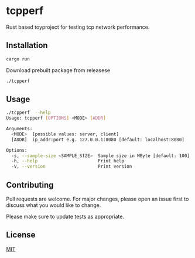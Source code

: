 # tcpperf

Rust based toyproject for testing tcp network performance. 

## Installation

```bash
cargo run
```

Download prebuilt package from releasese
```bash
./tcpperf
```


## Usage

```bash
./tcpperf  --help
Usage: tcpperf [OPTIONS] <MODE> [ADDR]

Arguments:
  <MODE>  [possible values: server, client]
  [ADDR]  ip_addr:port e.g. 127.0.0.1:8080 [default: localhost:8080]

Options:
  -s, --sample-size <SAMPLE_SIZE>  Sample size in MByte [default: 100]
  -h, --help                       Print help
  -V, --version                    Print version
```

## Contributing

Pull requests are welcome. For major changes, please open an issue first
to discuss what you would like to change.

Please make sure to update tests as appropriate.

## License

[MIT](https://choosealicense.com/licenses/mit/)

